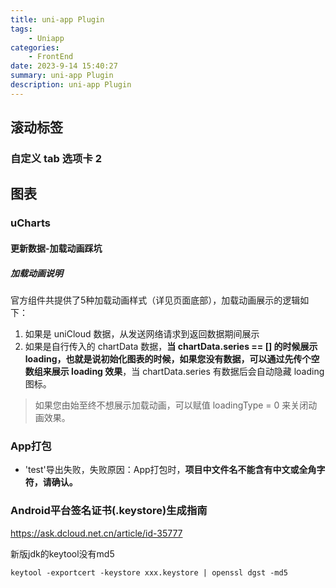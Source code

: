 ```yaml
---
title: uni-app Plugin
tags: 
    - Uniapp
categories: 
    - FrontEnd
date: 2023-9-14 15:40:27
summary: uni-app Plugin
description: uni-app Plugin
---
```




## 滚动标签



### 自定义 tab 选项卡 2



## 图表



### uCharts



#### 更新数据-加载动画踩坑



##### 加载动画说明

官方组件共提供了5种加载动画样式（详见页面底部），加载动画展示的逻辑如下：

1. 如果是 uniCloud 数据，从发送网络请求到返回数据期间展示
2. 如果是自行传入的 chartData 数据，**当 chartData.series == [] 的时候展示 loading，也就是说初始化图表的时候，如果您没有数据，可以通过先传个空数组来展示 loading 效果**，当 chartData.series 有数据后会自动隐藏 loading 图标。

> 如果您由始至终不想展示加载动画，可以赋值 loadingType = 0 来关闭动画效果。



### App打包

- 'test'导出失败，失败原因：App打包时，**项目中文件名不能含有中文或全角字符，请确认。**



### Android平台签名证书(.keystore)生成指南

https://ask.dcloud.net.cn/article/id-35777



新版jdk的keytool没有md5

```shell
keytool -exportcert -keystore xxx.keystore | openssl dgst -md5
```

